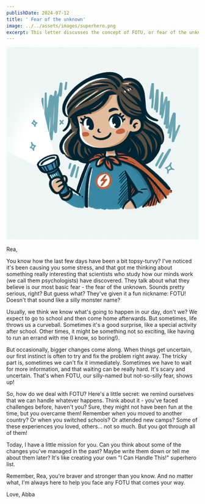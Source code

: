 ```yaml
---
publishDate: 2024-07-12
title: ' Fear of the unknown'
image: ../../assets/images/superhero.png
excerpt: This letter discusses the concept of FOTU, or fear of the unknown, and how it can manifest in our daily lives, but encourages readers to remind themselves that they can handle whatever comes their way with bravery and support from others.
---
```


![center|300](../../assets/images/superhero.png)

Rea,

You know how the last few days have been a bit topsy-turvy? I've noticed it's been causing you some stress, and that got me thinking about something really interesting that scientists who study how our minds work (we call them psychologists) have discovered. They talk about what they believe is our most basic fear - the fear of the unknown. Sounds pretty serious, right? But guess what? They've given it a fun nickname: FOTU! Doesn't that sound like a silly monster name?

Usually, we think we know what's going to happen in our day, don't we? We expect to go to school and then come home afterwards. But sometimes, life throws us a curveball. Sometimes it's a good surprise, like a special activity after school. Other times, it might be something not so exciting, like having to run an errand with me (I know, so boring!).

But occasionally, bigger changes come along. When things get uncertain, our first instinct is often to try and fix the problem right away. The tricky part is, sometimes we can't fix it immediately. Sometimes we have to wait for more information, and that waiting can be really hard. It's scary and uncertain. That's when FOTU, our silly-named but not-so-silly fear, shows up!

So, how do we deal with FOTU? Here's a little secret: we remind ourselves that we can handle whatever happens. Think about it - you've faced challenges before, haven't you? Sure, they might not have been fun at the time, but you overcame them! Remember when you moved to another country? Or when you switched schools? Or attended new camps? Some of these experiences you loved, others... not so much. But you got through all of them!

Today, I have a little mission for you. Can you think about some of the changes you've managed in the past? Maybe write them down or tell me about them later? It's like creating your own "I Can Handle This!" superhero list.

Remember, Rea, you're braver and stronger than you know. And no matter what, I'm always here to help you face any FOTU that comes your way.

Love,
Abba
